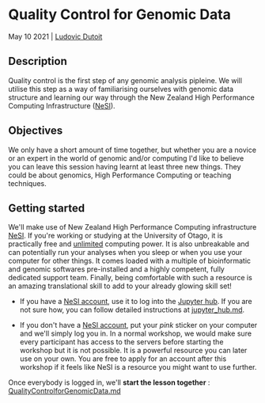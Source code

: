 # Quality Control for Genomic Data

May 10 2021 | [Ludovic Dutoit](https://ldutoit.github.io)

## Description
Quality control is the first step of any genomic analysis pipleine. We will utilise this step as a way of familiarising ourselves with genomic data structure and learning our way through the New Zealand High Performance Computing Infrastructure ([NeSI](https://www.nesi.org.nz/)).

## Objectives

We only have a short amount of time together, but whether you are a novice or an expert in the world of genomic and/or computing I'd like to believe you can leave this session having learnt at least three new things. They could be about genomics, High Performance Computing or teaching techniques.
  
## Getting started

We'll make use of New Zealand High Performance Computing infrastructure [NeSI](https://www.nesi.org.nz/). If you're working or studying at the University of Otago, it is practically free and [unlimited](https://support.nesi.org.nz/hc/en-gb/articles/360000204076-Mahuika-Slurm-Partitions) computing power. It is also unbreakable and can potentially run your analyses when you sleep or when you use your computer for other things. It comes loaded with a multiple of bioinformatic and genomic softwares pre-installed and a highly competent, fully dedicated support team. Finally, being comfortable with such a resource is an amazing translational skill to add to your already glowing skill set!

* If you have a [NeSI account](https://www.nesi.org.nz/), use it to log into the [Jupyter hub](https://jupyter.nesi.org.nz/hub/login?next=%2Fhub%2F). If you are not sure how, you can follow detailed instructions at [jupyter_hub.md](jupyter_hub.md). 

* If you don't have a [NeSI account](https://www.nesi.org.nz/), put your *pink* sticker on your computer and we'll simply log you in. In a normal workshop, we would make sure every participant has access to the servers before starting the workshop but it is not possible. It is a powerful resource you can later use on your own. You are free to apply for an account after this workshop if it feels like NeSI is a resource you might want to use further.

Once everybody is logged in, we'll **start the lesson together** : [QualityControlforGenomicData.md](QualityControlforGenomicData.md)






